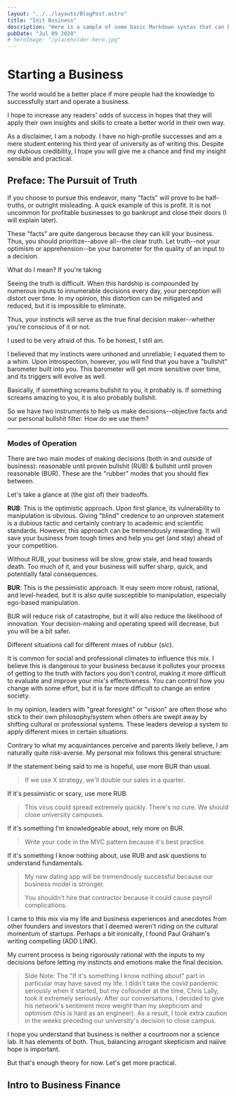 ```yaml
---
layout: "../../layouts/BlogPost.astro"
title: "Init Business"
description: "Here is a sample of some basic Markdown syntax that can be used when writing Markdown content in Astro."
pubDate: "Jul 09 2020"
# heroImage: "/placeholder-hero.jpg"
---
```


# Starting a Business

The world would be a better place if more people had the knowledge to successfully start and operate a business.

I hope to increase any readers' odds of success in hopes that they will apply their own insights and skills to create a better world in their own way.

As a disclaimer, I am a nobody. I have no high-profile successes and am a mere student entering his third year of university as of writing this.
Despite my dubious credibility, I hope you will give me a chance and find my insight sensible and practical.

## Preface: The Pursuit of Truth

If you choose to pursue this endeavor, many "facts" will prove to be half-truths, or outright misleading. A quick example of this is profit.
It is not uncommon for profitable businesses to go bankrupt and close their doors (I will explain later).

These "facts" are quite dangerous because they can kill your business. Thus, you should prioritize--above all--the clear truth.
Let truth--not your optimism or apprehension--be your barometer for the quality of an input to a decision.

What do I mean? If you're taking

Seeing the truth is difficult. When this hardship is compounded by numerous inputs to innumerable decisions every day, your perception will distort over time.
In my opinion, this distortion can be mitigated and reduced, but it is impossible to eliminate.

Thus, your instincts will serve as the true final decision maker--whether you're conscious of it or not.

I used to be very afraid of this. To be honest, I still am.

I believed that my instincts were unhoned and unreliable; I equated them to a whim. Upon introspection, however, you will find that you have a "bullshit" barometer built into you.
This barometer will get more sensitive over time, and its triggers will evolve as well.

Basically, if something screams bullshit to you, it probably is. If something screams amazing to you, it is also probably bullshit.

So we have two instruments to help us make decisions--objective facts and our personal bullshit filter. How do we use them?

---

### Modes of Operation

There are two main modes of making decisions (both in and outside of business): reasonable until proven bullshit (RUB) & bullshit until proven reasonable (BUR). These are the "rubber" modes that you should flex between.

Let's take a glance at (the gist of) their tradeoffs.

**RUB**: This is the optimistic approach. Upon first glance, its vulnerability to manipulation is obvious. Giving "blind" credence to an unproven statement
is a dubious tactic and certainly contrary to academic and scientific standards. However, this approach can be tremendously rewarding. It will save your business from tough times and help you get (and stay) ahead of your competition.

Without RUB, your business will be slow, grow stale, and head towards death. Too much of it, and your business will suffer sharp, quick, and potentially fatal consequences.

**BUR**: This is the pessimistic approach. It may seem more robust, rational, and level-headed, but it is also quite susceptible to manipulation, especially ego-based manipulation.

BUR will reduce risk of catastrophe, but it will also reduce the likelihood of innovation. Your decision-making and operating speed will decrease, but you will be a bit safer.

Different situations call for different mixes of rubbur (_sic_).

It is common for social and professional climates to influence this mix. I believe this is dangerous to your business because it pollutes your process of getting to the truth with factors you don't control, making it more difficult to evaluate and improve your mix's effectiveness.
You can control how you change with some effort, but it is far more difficult to change an entire society.

In my opinion, leaders with "great foresight" or "vision" are often those who stick to their own philosophy/system when others are swept away by shifting cultural or professional systems. These leaders develop a system to apply different mixes in certain situations.

Contrary to what my acquaintances perceive and parents likely believe, I am naturally quite risk-averse. My personal mix follows this general structure:

If the statement being said to me is hopeful, use more BUR than usual.

> If we use X strategy, we'll double our sales in a quarter.

If it's pessimistic or scary, use more RUB.

> This virus could spread extremely quickly. There's no cure. We should close university campuses.

If it's something I'm knowledgeable about, rely more on BUR.

> Write your code in the MVC pattern because it's best practice.

If it's something I know nothing about, use RUB and ask questions to understand fundamentals.

> My new dating app will be tremendously successful because our business model is stronger.
>
> You shouldn't hire that contractor because it could cause payroll complications.

I came to this mix via my life and business experiences and anecdotes from other founders and investors that I deemed weren't riding on the cultural momentum of startups. Perhaps a bit ironically, I found Paul Graham's writing compelling (ADD LINK).

My current process is being rigorously rational with the inputs to my decisions before letting my instincts and emotions make the final decision.

<!-- When I started my first business as a 16 year old, I was eager to accept advice from professionals and online forums in and outside my field (security and server administration).
It worked, really, really well at first. Then, I gradually started to lean more on the (mostly positive) experiences I acquired, which effectively bankrupted my business after a couple of misguided decisions (after about 18 months since it started).

As a result, I decided to be more cautious and give my experiences less weight.

Enter my first semester of college. Two friends in my corridor decided to start an esports merchandising business with me. Honestly, I thought it would go nowhere because I thought only ambitious startups could see a ton of success.

Surprisingly, we had productive conversations with several big organizations, such as Team Solo Mid and Tempo Storm.

All of a sudden, we were talking to executives at organizations we sincerely admired. Unfortunately, we had no idea how
contracts or intellectual property agreements actually worked in this context. As talks became more serious, our inexperience grew increasingly apparent to our opposing parties, who politely
rejected us after giving much-appreciated advice and insight into the esports business climate.

Our morale fizzled out, and we decided to drop the venture.

After a while, we discussed what went wrong, and we concluded that if we lacked enough industry experience to convert clients and deliver on our promises.

Disregarding the accuracy of our conclusion, I learned that experience was really valuable too. -->

> Side Note: The "If it's something I know nothing about" part in particular may have saved my life. I didn't take the covid pandemic seriously when it started, but my cofounder at the time, Chris Lally, took it extremely seriously.
> After our conversations, I decided to give his network's sentiment more weight than my skepticism and optimism (this is hard as an engineer). As a result, I took extra caution in the weeks preceding our university's decision to
> close campus.

I hope you understand that business is neither a courtroom nor a science lab. It has elements of both.
Thus, balancing arrogant skepticism and naiive hope is important.

But that's enough theory for now. Let's get more practical.

## Intro to Business Finance

